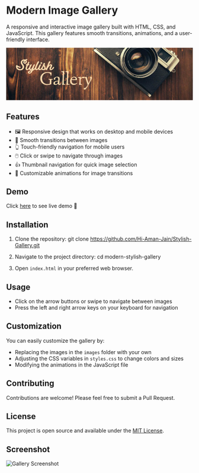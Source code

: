 # Modern Image Gallery

A responsive and interactive image gallery built with HTML, CSS, and JavaScript. This gallery features smooth transitions, animations, and a user-friendly interface.

![Banner](/images/banner.png)

## Features

- 🖼️ Responsive design that works on desktop and mobile devices
- 🔄 Smooth transitions between images
- 👆 Touch-friendly navigation for mobile users
- 🖱️ Click or swipe to navigate through images
- 👍 Thumbnail navigation for quick image selection
- 🎨 Customizable animations for image transitions

## Demo

Click [here](https://hi-aman-jain.github.io/Stylish-Gallery/) to see live demo 🤟

## Installation

1. Clone the repository:
git clone https://github.com/Hi-Aman-Jain/Stylish-Gallery.git

2. Navigate to the project directory:
cd modern-stylish-gallery

3. Open `index.html` in your preferred web browser.

## Usage

- Click on the arrow buttons or swipe to navigate between images
- Press the left and right arrow keys on your keyboard for navigation

## Customization

You can easily customize the gallery by:

- Replacing the images in the `images` folder with your own
- Adjusting the CSS variables in `styles.css` to change colors and sizes
- Modifying the animations in the JavaScript file

## Contributing

Contributions are welcome! Please feel free to submit a Pull Request.

## License

This project is open source and available under the [MIT License](LICENSE).

## Screenshot

![Gallery Screenshot](screenshort.png)